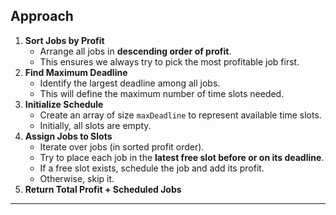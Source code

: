 ## Approach

1. **Sort Jobs by Profit**
    - Arrange all jobs in **descending order of profit**.
    - This ensures we always try to pick the most profitable job first.
2. **Find Maximum Deadline**
    - Identify the largest deadline among all jobs.
    - This will define the maximum number of time slots needed.
3. **Initialize Schedule**
    - Create an array of size `maxDeadline` to represent available time slots.
    - Initially, all slots are empty.
4. **Assign Jobs to Slots**
    - Iterate over jobs (in sorted profit order).
    - Try to place each job in the **latest free slot before or on its deadline**.
    - If a free slot exists, schedule the job and add its profit.
    - Otherwise, skip it.
5. **Return Total Profit + Scheduled Jobs**

---
